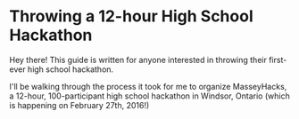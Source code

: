 # Throwing a 12-hour High School Hackathon

Hey there! This guide is written for anyone interested in throwing their first-ever high school hackathon.

I'll be walking through the process it took for me to organize MasseyHacks, a 12-hour, 100-participant high school hackathon in Windsor, Ontario (which is happening on February 27th, 2016!)

